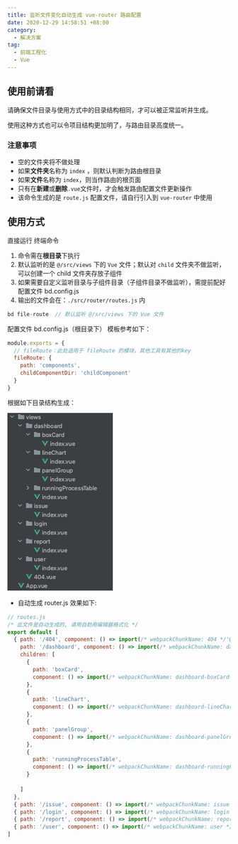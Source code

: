 ```yaml
---
title: 监听文件变化自动生成 vue-router 路由配置
date: 2020-12-29 14:58:51 +08:00
category:
  - 解决方案
tag:
  - 前端工程化
  - Vue
---
```


## 使用前请看

请确保文件目录与使用方式中的目录结构相同，才可以被正常监听并生成。

使用这种方式也可以令项目结构更加明了，与路由目录高度统一。

### 注意事项

- 空的文件夹将不做处理
- 如果**文件夹**名称为 `index` ，则默认判断为路由根目录
- 如果**文件**名称为 `index`，则当作路由的根页面
- 只有在**新建**或**删除**`.vue`文件时，才会触发路由配置文件更新操作
- 该命令生成的是 `route.js` 配置文件，请自行引入到 `vue-router` 中使用

## 使用方式

直接运行 终端命令
1. 命令需在**根目录**下执行
2. 默认监听的是 `@/src/views` 下的 `Vue` 文件；默认对 `child` 文件夹不做监听，可以创建一个 child 文件夹存放子组件
3. 如果需要自定义监听目录与子组件目录（子组件目录不做监听），需提前配好配置文件 bd.config.js
4. 输出的文件会在：`./src/router/routes.js`  内

```js
bd file-route  // 默认监听 @/src/views 下的 Vue 文件
```
配置文件 bd.config.js（根目录下） 模板参考如下：

```js
module.exports = {
  // fileRoute：此处适用于 fileRoute 的模块，其他工具有其他的key
  fileRoute: {
    path: 'components',
    childComponentDir: 'childComponent'
  }
}
```

根据如下目录结构生成：

![WX20201229-111439](./img/WX20201229-111439.png)

- 自动生成 router.js 效果如下: 
```js
// routes.js
/* 此文件是自动生成的, 请用自助用编辑器格式化 */
export default [
  { path: '/404', component: () => import(/* webpackChunkName: 404 */'@/views/404.vue') }, {
    path: '/dashboard', component: () => import(/* webpackChunkName: dashboard */'@/views/dashboard/index.vue'),
    children: [
      {
        path: 'boxCard',
        component: () => import(/* webpackChunkName: dashboard-boxCard */'@/views/dashboard/boxCard/index.vue')
      },
      {
        path: 'lineChart',
        component: () => import(/* webpackChunkName: dashboard-lineChart */'@/views/dashboard/lineChart/index.vue')
      },
      {
        path: 'panelGroup',
        component: () => import(/* webpackChunkName: dashboard-panelGroup */'@/views/dashboard/panelGroup/index.vue')
      },
      {
        path: 'runningProcessTable',
        component: () => import(/* webpackChunkName: dashboard-runningProcessTable */'@/views/dashboard/runningProcessTable/index.vue')
      }

    ]
  },
  { path: '/issue', component: () => import(/* webpackChunkName: issue */'@/views/issue/index.vue') },
  { path: '/login', component: () => import(/* webpackChunkName: login */'@/views/login/index.vue') },
  { path: '/report', component: () => import(/* webpackChunkName: report */'@/views/report/index.vue') },
  { path: '/user', component: () => import(/* webpackChunkName: user */'@/views/user/index.vue') }
]

```
